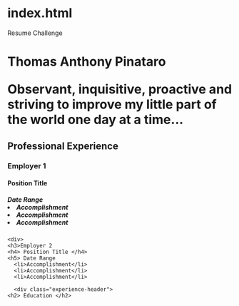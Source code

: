 # index.html
Resume Challenge
<!DOCTYPE html>
<html>
<head>
  <meta charset="utf-8">
  <meta name="viewport" content="width=device-width">
  <title>Thomas Anthony Pinataro Resume</title> 
</head>
<body>
  <div> 
    <h1>Thomas Anthony Pinataro
    <p>Observant, inquisitive, proactive and striving to improve my little part of the world one day at a time...
  </div> 
    
  <div class="experience-header"> 
    <h2> Professional Experience </h2>
  </div> 
     
      
  <div> 
    <h3>Employer 1
    <h4> Position Title </h4>
    <h5> Date Range
      <li>Accomplishment</li>
      <li>Accomplishment</li>      
      <li>Accomplishment</li>    
  </div> 
     
    <div> 
    <h3>Employer 2
    <h4> Position Title </h4>
    <h5> Date Range
      <li>Accomplishment</li>
      <li>Accomplishment</li>      
      <li>Accomplishment</li>      
  </div> 
    
      <div class="experience-header"> 
    <h2> Education </h2>
  </div> 
      
  <div> 
  </div> 
     
    
</body>
</html>
